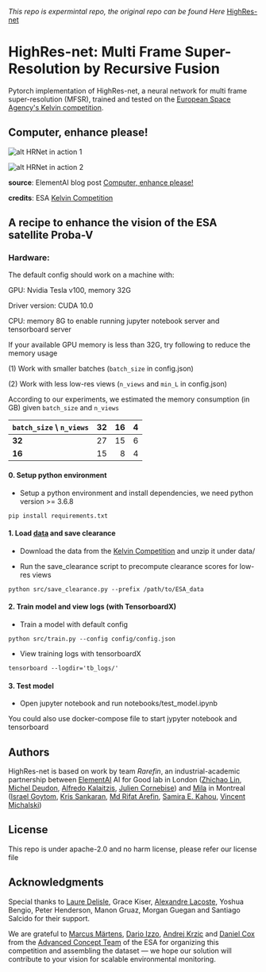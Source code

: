 *This repo is expermintal repo, the original repo can be found Here* [HighRes-net](https://github.com/ElementAI/HighRes-net) 

# HighRes-net: Multi Frame Super-Resolution by Recursive Fusion

Pytorch implementation of HighRes-net, a neural network for multi frame super-resolution (MFSR), trained and tested on the [European Space Agency's Kelvin competition](https://kelvins.esa.int/proba-v-super-resolution/home/).

## Computer, enhance please!

![alt HRNet in action 1](https://s3.amazonaws.com/element-ai-website-bucket/Header-en.jpg)

![alt HRNet in action 2](https://s3.amazonaws.com/element-ai-website-bucket/assets-v2_resized-5-en.jpg)

**source**: ElementAI blog post [Computer, enhance please!](https://www.elementai.com/news/2019/computer-enhance-please)

**credits**: ESA [Kelvin Competition](https://kelvins.esa.int/proba-v-super-resolution/home/)

## A recipe to enhance the vision of the ESA satellite Proba-V

### Hardware:
The default config should work on a machine with:

GPU: Nvidia Tesla v100, memory 32G

Driver version: CUDA 10.0

CPU: memory 8G to enable running jupyter notebook server and tensorboard server

If your available GPU memory is less than 32G, try following to reduce the memory usage

(1) Work with smaller batches (`batch_size` in config.json)

(2) Work with less low-res views (`n_views` and `min_L` in config.json)

According to our experiments, we estimated the memory consumption (in GB) given `batch_size` and `n_views` 


|   `batch_size` \ `n_views`|**32**| **16**| **4**|
| ----------- |:------:| -----:|  -----:|
| **32** | 27 | 15 | 6|
| **16** | 15 | 8 | 4 |



#### 0. Setup python environment
- Setup a python environment and install dependencies, we need python version >= 3.6.8

```
pip install requirements.txt
```

#### 1. Load [data](https://kelvins.esa.int/proba-v-super-resolution/data/) and save clearance

- Download the data from the [Kelvin Competition](https://kelvins.esa.int/proba-v-super-resolution/home/) and unzip it under data/

- Run the save_clearance script to precompute clearance scores for low-res views 

```
python src/save_clearance.py --prefix /path/to/ESA_data
```  

#### 2. Train model and view logs (with TensorboardX)

- Train a model with default config

```
python src/train.py --config config/config.json
```

- View training logs with tensorboardX

```
tensorboard --logdir='tb_logs/'
```  

#### 3. Test model

- Open jupyter notebook and run notebooks/test_model.ipynb

You could also use docker-compose file to start jypyter notebook and tensorboard
     	
## Authors

HighRes-net is based on work by team *Rarefin*, an industrial-academic partnership between [ElementAI](https://www.elementai.com/) AI for Good lab in London ([Zhichao Lin](https://github.com/shexiaogui), [Michel Deudon](https://github.com/MichelDeudon), [Alfredo Kalaitzis](https://twitter.com/alkalait?lang=en-gb), [Julien Cornebise](https://twitter.com/jcornebise?lang=en-gb)) and [Mila](https://mila.quebec/en/) in Montreal ([Israel Goytom](https://twitter.com/igoytom?lang=en-gb), [Kris Sankaran](http://krisrs1128.github.io/personal-site/), [Md Rifat Arefin](https://github.com/rarefin), [Samira E. Kahou](https://twitter.com/samiraekahou?lang=en), [Vincent Michalski](https://twitter.com/v_michalski?lang=en-gb))

## License
This repo is under apache-2.0 and no harm license, please refer our license file


## Acknowledgments

Special thanks to [Laure Delisle](https://twitter.com/laure_delisle?lang=en), Grace Kiser, [Alexandre Lacoste](https://twitter.com/alex_lacoste_), Yoshua Bengio, Peter Henderson, Manon Gruaz, Morgan Guegan and Santiago Salcido for their support.

We are grateful to [Marcus Märtens](https://www.esa.int/gsp/ACT/team/marcus_maertens.html), [Dario Izzo](https://www.esa.int/gsp/ACT/team/dario_izzo.html), [Andrej Krzic](https://www.esa.int/gsp/ACT/team/andrej_krzic.html) and [Daniel Cox](https://www.esa.int/gsp/ACT/team/daniel_cox.html) from the [Advanced Concept Team](http://www.esa.int/gsp/ACT/about/whoweare.html) of the ESA for organizing this competition and assembling the dataset — we hope our solution will contribute to your vision for scalable environmental monitoring.
